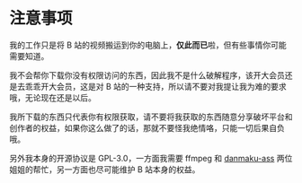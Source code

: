 # 注意事项

我的工作只是将 B 站的视频搬运到你的电脑上，**仅此而已**啦，但有些事情你可能需要知道。

我不会帮你下载你没有权限访问的东西，因此我不是什么破解程序，该开大会员还是去乖乖开大会员，这是对 B 站的一种支持，所以请不要对我提让我为难的要求哦，无论现在还是以后。

我所下载的东西只代表你有权限获取，请不要将我获取的东西随意分享破坏平台和创作者的权益，如果你这么做了的话，那就不要怪我绝情咯，只能一切后果自负哦。

另外我本身的开源协议是 GPL-3.0，一方面我需要 ffmpeg 和 [danmaku-ass](https://github.com/m13253/danmaku2ass) 两位姐姐的帮忙，另一方面也尽可能维护 B 站本身的权益。
